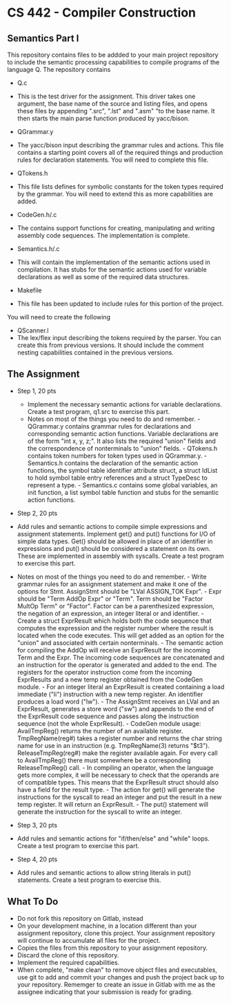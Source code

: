 # CS 442 - Compiler Construction
## Semantics Part I

This repository contains files to be addded to your main project repository to include the semantic processing capabilities to compile programs of the language Q. The repository contains

- Q.c
 - This is the test driver for the assignment. This driver takes one argument, the base name of the source and listing files, and opens these files by appending ".src", ".lst" and ".asm" "to the base name. It then starts the main parse function produced by yacc/bison. 

- QGrammar.y
 - The yacc/bison input describing the grammar rules and actions. This file contains a starting point covers all of the required things and production rules for declaration statements. You will need to complete this file. 

- QTokens.h
 - This file lists defines for symbolic constants for the token types required by the grammar. You will need to extend this as more capabilities are added. 

- CodeGen.h/.c
 - The contains support functions for creating, manipulating and writing assembly code sequences. The implementation is complete.

- Semantics.h/.c
 - This will contain the implementation of the semantic actions used in compilation. It has stubs for the semantic actions used for variable declarations as well as some of the required data structures.

- Makefile
- This file has been updated to include rules for this portion of the project. 

You will need to create the following

- QScanner.l
 - The lex/flex input describing the tokens required by the parser. You can create this from previous versions. It should include the comment nesting capabilities contained in the previous versions.
 

## The Assignment

- Step 1, 20 pts
  - Implement the necessary semantic actions for variable declarations. Create a test program, q1.src to exercise this part. 
  - Notes on most of the things you need to do and remember.
        - QGrammar.y contains grammar rules for declarations and corresponding semantic action functions. Variable declarations are of the form "int x, y, z;". It also lists the required "union" fields and the correspondence of nonterminals to "union" fields.
        - QTokens.h contains token numbers for token types used in QGrammar.y.
        - Semantics.h contains the declaration of the semantic action functions, the symbol table identifier attribute struct, a struct IdList to hold symbol table entry references and a struct TypeDesc to represent a type. 
        - Semantics.c contains some global variables, an init function, a list symbol table function and stubs for the semantic action functions. 

- Step 2, 20 pts
 - Add rules and semantic actions to compile simple expressions and assignment statements. Implement get() and put() functions for I/O of simple data types. Get() should be allowed in place of an identifier in expressions and put() should be considered a statement on its own. These are implemented in assembly with syscalls. Create a test program to exercise this part. 
 - Notes on most of the things you need to do and remember.
        - Write grammar rules for an assignment statement and make it one of the options for Stmt. AssignStmt should be "LVal ASSIGN_TOK Expr".
        - Expr should be "Term AddOp Expr" or "Term". Term should be "Factor MultOp Term" or "Factor". Factor can be a parenthesized expression, the negation of an expression, an integer literal or and identifier.
        - Create a struct ExprResult which holds both the code sequence that computes the expression and the register number where the result is located when the code executes. This will get added as an option for the "union" and associated with certain nonterminals. 
        - The semantic action for compiling the AddOp will receive an ExprResult for the incoming Term and the Expr. The incoming code sequences are concatenated and an instruction for the operator is generated and added to the end. The registers for the operator instruction come from the incoming ExprResults and a new temp register obtained from the CodeGen module. 
        - For an integer literal an ExprResult is created containing a load immediate ("li") instruction with a new temp register. An identifier produces a load word ("lw").
        - The AssignStmt receives an LVal and an ExprResult, generates a store word ("sw") and appends to the end of the ExprResult code sequence and passes along the instruction sequence (not the whole ExprResult). 
        - CodeGen module usage: AvailTmpReg() returns the number of an available register. TmpRegName(reg#) takes a register number and returns the char string name for use in an instruction (e.g. TmpRegName(3) returns "$t3"). ReleaseTmpReg(reg#) make the register available again. For every call to AvailTmpReg() there must somewhere be a corresponding ReleaseTmpReg() call.
        - In compiling an operator, when the language gets more complex, it will be necessary to check that the operands are of compatible types. This means that the ExprResult struct should also have a field for the result type.
        - The action for get() will generate the instructions for the syscall to read an integer and put the result in a new temp register. It will return an ExprResult.
        - The put() statement will generate the instruction for the syscall to write an integer. 

- Step 3, 20 pts
 - Add rules and semantic actions for "if/then/else" and "while" loops. Create a test program to exercise this part. 

- Step 4, 20 pts
 - Add rules and semantic actions to allow string literals in put() statements. Create a test program to exercise this. 

## What To Do

- Do not fork this repository on Gitlab, instead
- On your development machine, in a location different than your assignment repository, clone this project. Your assignment repository will continue to accumulate all files for the project. 
- Copies the files from this repository to your assignment repository.
- Discard the clone of this repository.
- Implement the required capabilities. 
- When complete, "make clean" to remove object files and executables, use git to add and commit your changes and push the project back up to your repository. Rememger to create an issue in Gitlab with me as the assignee indicating that your submission is ready for grading. 